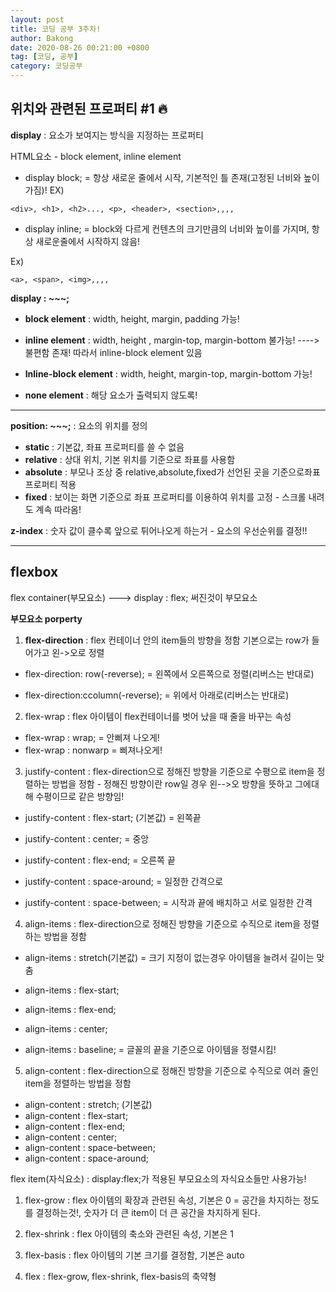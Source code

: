 ```yaml
---
layout: post
title: 코딩 공부 3주차!
author: Bakong
date: 2020-08-26 00:21:00 +0800
tag: [코딩, 공부]
category: 코딩공부
---
```


## 위치와 관련된 프로퍼티 #1 :fire:


**display** : 요소가 보여지는 방식을 지정하는 프로퍼티

HTML요소 - block element, inline element

* display block; = 항상 새로운 줄에서 시작, 기본적인 틀 존재(고정된 너비와 높이 가짐)! 
EX)

```
<div>, <h1>, <h2>..., <p>, <header>, <section>,,,,
```

* display inline; = block와 다르게 컨텐츠의 크기만큼의 너비와 높이를 가지며, 항상 새로운줄에서 시작하지 않음!

Ex)
```
<a>, <span>, <img>,,,,
```

**display : ~~~;**

* **block element** : width, height, margin, padding 가능!

* **inline element** : width, height , margin-top, margin-bottom 불가능! ----> 불편함 존재! 따라서 inline-block element 있음

* **lnline-block element** : width, height, margin-top, margin-bottom 가능!

* **none element** : 해당 요소가 출력되지 않도록!
---------------------------

**position: ~~~;** : 요소의 위치를 정의

* **static** : 기본값, 좌표 프로퍼티를 쓸 수 없음
* **relative** : 상대 위치, 기본 위치를 기준으로 좌표를 사용함
* **absolute** : 부모나 조상 중 relative,absolute,fixed가 선언된 곳을 기준으로좌표 프로퍼티 적용
* **fixed** : 보이는 화면 기준으로 좌표 프로퍼티를 이용하여 위치를 고정 - 스크롤 내려도 계속 따라옴!

**z-index** : 숫자 값이 클수록 앞으로 튀어나오게 하는거 - 요소의 우선순위를 결정!!

-----------

## flexbox

flex container(부모요소) ---> display : flex; 써진것이 부모요소

**부모요소 porperty**

1. **flex-direction** : flex 컨테이너 안의 item들의 방향을 정함 기본으로는 row가 들어가고 왼->오로 정렬

* flex-direction: row(-reverse);
= 왼쪽에서 오른쪽으로 정렬(리버스는 반대로)

* flex-direction:ccolumn(-reverse); = 위에서 아래로(리버스는 반대로)

2. flex-wrap : flex 아이템이 flex컨테이너를 벗어 났을 때 줄을 바꾸는 속성

* flex-wrap : wrap; = 안삐져 나오게!
* flex-wrap : nonwarp = 삐져나오게!

3. justify-content : flex-direction으로 정해진 방향을 기준으로 수평으로 item을 정렬하는 방법을 정함 - 정해진 방향이란 row일 경우 왼-->오 방향을 뜻하고 그에대해 수평이므로 같은 방향임!

* justify-content : flex-start; (기본값) = 왼쪽끝

* justify-content : center; =  중앙

* justify-content : flex-end; = 오른쪽 끝

* justify-content : space-around; = 일정한 간격으로 

* justify-content : space-between; = 시작과 끝에 배치하고 서로 일정한 간격 

4. align-items : flex-direction으로 정해진 방향을 기준으로 수직으로 item을 정렬하는 방법을 정함

* align-items : stretch(기본값) = 크기 지정이 없는경우 아이템을 늘려서 길이는 맞춤

* align-items : flex-start;

* align-items : flex-end;

* align-items : center;

* align-items : baseline; = 글꼴의 끝을 기준으로 아이템을 정렬시킴!

5. align-content : flex-direction으로 정해진 방향을 기준으로 수직으로 여러 줄인 item을 정렬하는 방법을 정함

* align-content : stretch; (기본값)
* align-content : flex-start;
* align-content : flex-end;
* align-content : center; 
* align-content : space-between;
* align-content : space-around;

flex item(자식요소) : display:flex;가 적용된 부모요소의 자식요소들만 사용가능!

1. flex-grow : flex 아이템의 확장과 관련된 속성, 기본은 0 = 공간을 차지하는 정도를 결정하는것!, 숫자가 더 큰 item이 더 큰 공간을 차지하게 된다.

2. flex-shrink : flex 아이템의 축소와 관련된 속성, 기본은 1

3. flex-basis : flex 아이템의 기본 크기를 결정함, 기본은 auto

4. flex : flex-grow, flex-shrink, flex-basis의 축약형



